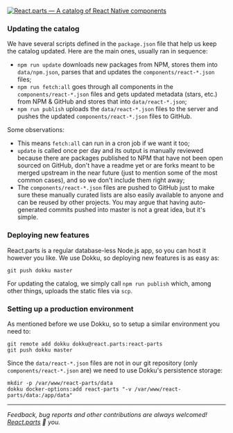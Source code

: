 [![React.parts — A catalog of React Native components](https://react.parts/react-parts.svg)](https://react.parts)

### Updating the catalog

We have several scripts defined in the `package.json` file that help us keep the catalog updated. Here are the main ones, usually ran in sequence:
- `npm run update` downloads new packages from NPM, stores them into `data/npm.json`, parses that and updates the `components/react-*.json` files;
- `npm run fetch:all` goes through all components in the `components/react-*.json` files and gets updated metadata (stars, etc.) from NPM & GitHub and stores that into `data/react-*.json`;
- `npm run publish` uploads the `data/react-*.json` files to the server and pushes the updated `components/react-*.json` files to GitHub.

Some observations:
- This means `fetch:all` can run in a cron job if we want it too;
- `update` is called once per day and its output is manually reviewed because there are packages published to NPM that have not been open sourced on GitHub, don't have a readme yet or are forks meant to be merged upstream in the near future (just to mention some of the most common cases), and so we don't include them right away;
- The `components/react-*.json` files are pushed to GitHub just to make sure these manually curated lists are also easily available to anyone and can be reused by other projects. You may argue that having auto-generated commits pushed into master is not a great idea, but it's simple.

### Deploying new features

React.parts is a regular database-less Node.js app, so you can host it however you like. We use Dokku, so deploying new features is as easy as:

```
git push dokku master
```

For updating the catalog, we simply call `npm run publish` which, among other things, uploads the static files via `scp`.


### Setting up a production environment

As mentioned before we use Dokku, so to setup a similar environment you need to:

```
git remote add dokku dokku@react.parts:react-parts
git push dokku master
```

Since the `data/react-*.json` files are not in our git repository (only `components/react-*.json` are) we need to use Dokku's persistence storage:

```
mkdir -p /var/www/react-parts/data
dokku docker-options:add react-parts "-v /var/www/react-parts/data:/app/data"
```

---

_Feedback, bug reports and other contributions are always welcomed! [React.parts](https://react.parts) :blue_heart: you._
